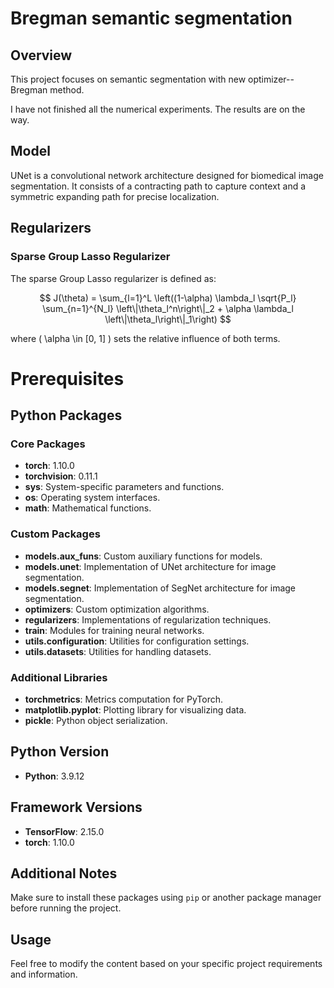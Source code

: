 # Bregman semantic segmentation
## Overview
This project focuses on semantic segmentation with new optimizer--Bregman method.

I have not finished all the numerical experiments. The results are on the way.

## Model

UNet is a convolutional network architecture designed for biomedical image segmentation. It consists of a contracting path to capture context and a symmetric expanding path for precise localization.

## Regularizers

### Sparse Group Lasso Regularizer

The sparse Group Lasso regularizer is defined as:

$$ J(\theta) = \sum_{l=1}^L \left((1-\alpha) \lambda_l \sqrt{P_l} \sum_{n=1}^{N_l} \left\|\theta_l^n\right\|_2 + \alpha \lambda_l \left\|\theta_l\right\|_1\right) $$

where \( \alpha \in [0, 1] \) sets the relative influence of both terms.


# Prerequisites

## Python Packages

### Core Packages

- **torch**: 1.10.0
- **torchvision**: 0.11.1
- **sys**: System-specific parameters and functions.
- **os**: Operating system interfaces.
- **math**: Mathematical functions.

### Custom Packages

- **models.aux_funs**: Custom auxiliary functions for models.
- **models.unet**: Implementation of UNet architecture for image segmentation.
- **models.segnet**: Implementation of SegNet architecture for image segmentation.
- **optimizers**: Custom optimization algorithms.
- **regularizers**: Implementations of regularization techniques.
- **train**: Modules for training neural networks.
- **utils.configuration**: Utilities for configuration settings.
- **utils.datasets**: Utilities for handling datasets.

### Additional Libraries

- **torchmetrics**: Metrics computation for PyTorch.
- **matplotlib.pyplot**: Plotting library for visualizing data.
- **pickle**: Python object serialization.

## Python Version

- **Python**: 3.9.12

## Framework Versions

- **TensorFlow**: 2.15.0
- **torch**: 1.10.0

## Additional Notes

Make sure to install these packages using `pip` or another package manager before running the project.


## Usage



Feel free to modify the content based on your specific project requirements and information.
